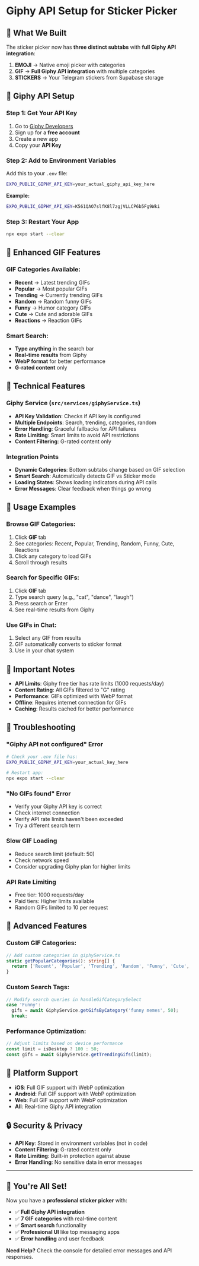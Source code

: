 # Giphy API Setup for Sticker Picker

## 🎯 What We Built

The sticker picker now has **three distinct subtabs** with **full Giphy API integration**:

1. **EMOJI** → Native emoji picker with categories
2. **GIF** → **Full Giphy API integration** with multiple categories
3. **STICKERS** → Your Telegram stickers from Supabase storage

## 🚀 Giphy API Setup

### Step 1: Get Your API Key

1. Go to [Giphy Developers](https://developers.giphy.com/)
2. Sign up for a **free account**
3. Create a new app
4. Copy your **API Key**

### Step 2: Add to Environment Variables

Add this to your `.env` file:

```bash
EXPO_PUBLIC_GIPHY_API_KEY=your_actual_giphy_api_key_here
```

**Example:**
```bash
EXPO_PUBLIC_GIPHY_API_KEY=K561QAO7slfK8l7zgjVLLCP6b5Fg9Wki
```

### Step 3: Restart Your App

```bash
npx expo start --clear
```

## 🎨 Enhanced GIF Features

### GIF Categories Available:
- **Recent** → Latest trending GIFs
- **Popular** → Most popular GIFs
- **Trending** → Currently trending GIFs
- **Random** → Random funny GIFs
- **Funny** → Humor category GIFs
- **Cute** → Cute and adorable GIFs
- **Reactions** → Reaction GIFs

### Smart Search:
- **Type anything** in the search bar
- **Real-time results** from Giphy
- **WebP format** for better performance
- **G-rated content** only

## 🔧 Technical Features

### Giphy Service (`src/services/giphyService.ts`)
- **API Key Validation**: Checks if API key is configured
- **Multiple Endpoints**: Search, trending, categories, random
- **Error Handling**: Graceful fallbacks for API failures
- **Rate Limiting**: Smart limits to avoid API restrictions
- **Content Filtering**: G-rated content only

### Integration Points
- **Dynamic Categories**: Bottom subtabs change based on GIF selection
- **Smart Search**: Automatically detects GIF vs Sticker mode
- **Loading States**: Shows loading indicators during API calls
- **Error Messages**: Clear feedback when things go wrong

## 🎯 Usage Examples

### Browse GIF Categories:
1. Click **GIF** tab
2. See categories: Recent, Popular, Trending, Random, Funny, Cute, Reactions
3. Click any category to load GIFs
4. Scroll through results

### Search for Specific GIFs:
1. Click **GIF** tab
2. Type search query (e.g., "cat", "dance", "laugh")
3. Press search or Enter
4. See real-time results from Giphy

### Use GIFs in Chat:
1. Select any GIF from results
2. GIF automatically converts to sticker format
3. Use in your chat system

## 🚨 Important Notes

- **API Limits**: Giphy free tier has rate limits (1000 requests/day)
- **Content Rating**: All GIFs filtered to "G" rating
- **Performance**: GIFs optimized with WebP format
- **Offline**: Requires internet connection for GIFs
- **Caching**: Results cached for better performance

## 🐛 Troubleshooting

### "Giphy API not configured" Error
```bash
# Check your .env file has:
EXPO_PUBLIC_GIPHY_API_KEY=your_actual_key_here

# Restart app:
npx expo start --clear
```

### "No GIFs found" Error
- Verify your Giphy API key is correct
- Check internet connection
- Verify API rate limits haven't been exceeded
- Try a different search term

### Slow GIF Loading
- Reduce search limit (default: 50)
- Check network speed
- Consider upgrading Giphy plan for higher limits

### API Rate Limiting
- Free tier: 1000 requests/day
- Paid tiers: Higher limits available
- Random GIFs limited to 10 per request

## 🔮 Advanced Features

### Custom GIF Categories:
```typescript
// Add custom categories in giphyService.ts
static getPopularCategories(): string[] {
  return ['Recent', 'Popular', 'Trending', 'Random', 'Funny', 'Cute', 'Reactions', 'Your Custom Category'];
}
```

### Custom Search Tags:
```typescript
// Modify search queries in handleGifCategorySelect
case 'Funny':
  gifs = await GiphyService.getGifsByCategory('funny memes', 50);
  break;
```

### Performance Optimization:
```typescript
// Adjust limits based on device performance
const limit = isDesktop ? 100 : 50;
const gifs = await GiphyService.getTrendingGifs(limit);
```

## 📱 Platform Support

- **iOS**: Full GIF support with WebP optimization
- **Android**: Full GIF support with WebP optimization  
- **Web**: Full GIF support with WebP optimization
- **All**: Real-time Giphy API integration

## 🔒 Security & Privacy

- **API Key**: Stored in environment variables (not in code)
- **Content Filtering**: G-rated content only
- **Rate Limiting**: Built-in protection against abuse
- **Error Handling**: No sensitive data in error messages

---

## 🎉 You're All Set!

Now you have a **professional sticker picker** with:
- ✅ **Full Giphy API integration**
- ✅ **7 GIF categories** with real-time content
- ✅ **Smart search** functionality
- ✅ **Professional UI** like top messaging apps
- ✅ **Error handling** and user feedback

**Need Help?** Check the console for detailed error messages and API responses. 